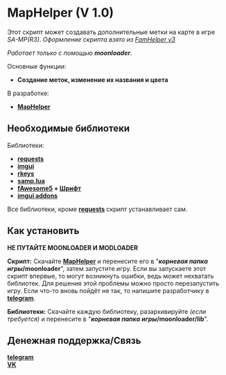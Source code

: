 # MapHelper (V 1.0)

Этот скрипт может создавать дополнительные метки на карте в игре _SA-MP(R3)_. *Оформление скрипта взято из [FamHelper v3](https://github.com/Revavi/SAMP-scripts/tree/FamHelper)*

_Работает только с помощью **moonloader**_.

Основные функции:
 - **Создание меток, изменение их названия и цвета**

В разработке:
 - [**MapHelper**](https://github.com/Revavi/SAMP-scripts/raw/MapHelper/MapHelper.luac)

## Необходимые библиотеки

Библиотеки:
 - **[requests](https://www.blast.hk/attachments/11724/)**
 - **[imgui](https://www.blast.hk/moonloader/files/misc/moon-imgui-1.1.5.zip)**
 - **[rkeys](https://www.blast.hk/attachments/22515/)**
 - **[samp.lua](https://github.com/THE-FYP/SAMP.Lua/releases/download/v2.3.0/samp-lua-v2.3.0.zip)**
 - **[fAwesome5](https://www.blast.hk/attachments/29620/) + [Шрифт](https://github.com/FortAwesome/Font-Awesome/blob/master/webfonts/fa-solid-900.ttf?raw=true)**
 - **[imgui addons](https://www.blast.hk/attachments/22563/)**

Все библиотеки, кроме **[requests](https://www.blast.hk/attachments/11724/)** скрипт устанавливает сам.

## Как установить

**НЕ ПУТАЙТЕ MOONLOADER И MODLOADER**

**Скрипт:**
 Скачайте [**MapHelper**](https://github.com/Revavi/SAMP-scripts/raw/MapHelper/MapHelper.luac) и перенесите его в "**_корневая папка игры_/moonloader**", затем запустите игру. Если вы запускаете этот скрипт впервые, то могут возникнуть ошибки, ведь может нехватать библиотек. Для решения этой проблемы можно просто перезапустить игру. Если что-то вновь пойдёт не так, то напишите разработчику в [**telegram**](https://t.me/SosuPercocet).

**Библиотеки:**
 Скачайте каждую библиотеку, разархивируйте _(если требуется)_ и перенесите в "**_корневая папка игры_/moonloader/lib**".

## Денежная поддержка/Связь

[**telegram**](https://t.me/SosuPercocet)   
[**VK**](https://vk.com/revavi)
